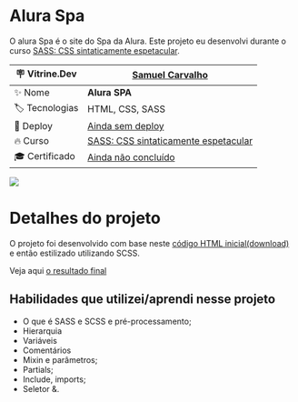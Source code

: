 # Alura Spa
O alura Spa é o site do Spa da Alura. 
Este projeto eu desenvolvi durante o curso [SASS: CSS sintaticamente espetacular](https://cursos.alura.com.br/course/sass-css-sintaticamente-espetacular).

| :placard: Vitrine.Dev     |[Samuel Carvalho](https://cursos.alura.com.br/vitrinedev/samurai-samuka)|
| ------------------------  | --- |
| :sparkles: Nome           | **Alura SPA**
| :label: Tecnologias       | HTML, CSS, SASS
| :rocket: Deploy           | [Ainda sem deploy]()
| :fire: Curso              | [SASS: CSS sintaticamente espetacular](https://cursos.alura.com.br/course/sass-css-sintaticamente-espetacular)
| :mortar_board: Certificado| [Ainda não concluído]()

<!-- Inserir imagem com a #vitrinedev ao final do link -->
![](https://3.bp.blogspot.com/-sbRzWXGOtUg/VKyLqYyurJI/AAAAAAAAAAM/wGbmdFErwz4/s1600/site_em_construcao.jpg#vitrinedev)

# Detalhes do projeto
O projeto foi desenvolvido com base neste [código HTML inicial(download)](https://github.com/alura-cursos/alura-spa/archive/refs/heads/projeto_inicial.zip) e então estilizado utilizando SCSS.

Veja aqui [o resultado final]()

## Habilidades que utilizei/aprendi nesse projeto
* O que é SASS e SCSS e pré-processamento;
* Hierarquia
* Variáveis
* Comentários
* Mixin e parâmetros;
* Partials;
* Include, imports;
* Seletor &.
